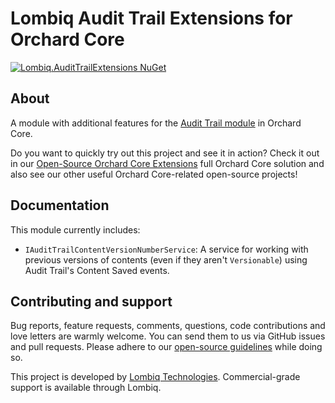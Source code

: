 # Lombiq Audit Trail Extensions for Orchard Core

[![Lombiq.AuditTrailExtensions NuGet](https://img.shields.io/nuget/v/Lombiq.AuditTrailExtensions?label=Lombiq.AuditTrailExtensions)](https://www.nuget.org/packages/Lombiq.AuditTrailExtensions/)

## About

A module with additional features for the [Audit Trail module](https://docs.orchardcore.net/en/latest/docs/reference/modules/AuditTrail/) in Orchard Core.

Do you want to quickly try out this project and see it in action? Check it out in our [Open-Source Orchard Core Extensions](https://github.com/Lombiq/Open-Source-Orchard-Core-Extensions) full Orchard Core solution and also see our other useful Orchard Core-related open-source projects!

## Documentation

This module currently includes:

- `IAuditTrailContentVersionNumberService`: A service for working with previous versions of contents (even if they aren't `Versionable`) using Audit Trail's Content Saved events.

## Contributing and support

Bug reports, feature requests, comments, questions, code contributions and love letters are warmly welcome. You can send them to us via GitHub issues and pull requests. Please adhere to our [open-source guidelines](https://lombiq.com/open-source-guidelines) while doing so.

This project is developed by [Lombiq Technologies](https://lombiq.com/). Commercial-grade support is available through Lombiq.
